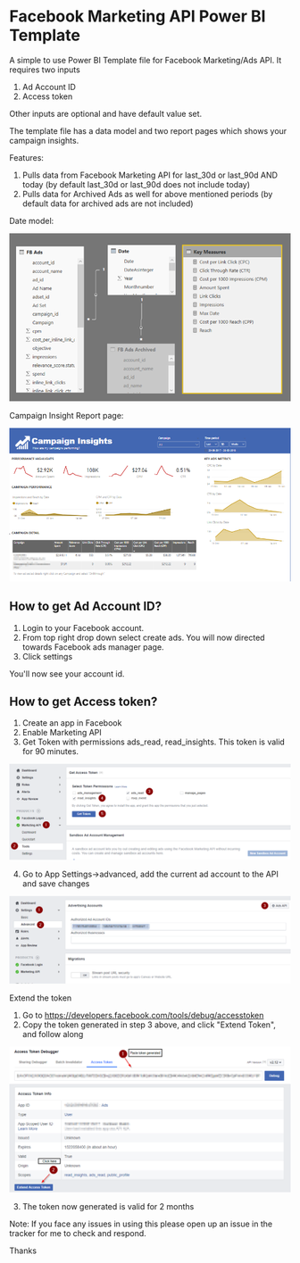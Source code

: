 # Facebook Marketing API Power BI Template

A simple to use Power BI Template file for Facebook Marketing/Ads API. It requires two inputs

1. Ad Account ID
2. Access token

Other inputs are optional and have default value set. 

The template file has a data model and two report pages which shows your campaign insights.

Features:
1. Pulls data from Facebook Marketing API for last_30d or last_90d AND today (by default last_30d or last_90d does not include today)
2. Pulls data for Archived Ads as well for above mentioned periods (by default data for archived ads are not included)

Date model:

![](docs/DataModel.PNG)

Campaign Insight Report page:

![](docs/CampaignInsightsReportPage.png)

## How to get Ad Account ID?

1. Login to your Facebook account. 
2. From top right drop down select create ads. You will now directed towards Facebook ads manager page. 
3. Click settings 

You'll now see your account id.

## How to get Access token?

1. Create an app in Facebook
2. Enable Marketing API
3. Get Token with permissions ads_read, read_insights. This token is valid for 90 minutes.

![](docs/ShortLivedToken.png)

4. Go to App Settings->advanced, add the current ad account to the API and save changes

![](docs/EnableAdsInAPI.png)

Extend the token

1. Go to https://developers.facebook.com/tools/debug/accesstoken
2. Copy the token generated in step 3 above, and click "Extend Token", and follow along

![](docs/ExtendAccessToken.png)

3. The token now generated is valid for 2 months

Note: If you face any issues in using this please open up an issue in the tracker for me to check and respond.

Thanks

